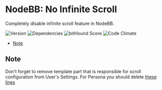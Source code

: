 # NodeBB: No Infinite Scroll

Completely disable infinite scroll feature in NodeBB. 

![Version](https://img.shields.io/npm/v/nodebb-plugin-ns-disable-infinite-scroll.svg)
![Dependencies](https://david-dm.org/NicolasSiver/nodebb-plugin-ns-disable-infinite-scroll.svg)
![bitHound Score](https://www.bithound.io/github/NicolasSiver/nodebb-plugin-ns-disable-infinite-scroll/badges/score.svg)
![Code Climate](https://img.shields.io/codeclimate/github/NicolasSiver/nodebb-plugin-ns-disable-infinite-scroll.svg)

<!-- START doctoc generated TOC please keep comment here to allow auto update -->
<!-- DON'T EDIT THIS SECTION, INSTEAD RE-RUN doctoc TO UPDATE -->
 

- [Note](#note)

<!-- END doctoc generated TOC please keep comment here to allow auto update -->

## Note

Don't forget to remove template part that is responsible for scroll configuration from User's Settings.
For Persona you should delete [these lines](https://github.com/NodeBB/nodebb-theme-persona/blob/757f0ba6d5bc94225e0e6aa6d349d31081f99a31/templates/account/settings.tpl#L129-L139)
